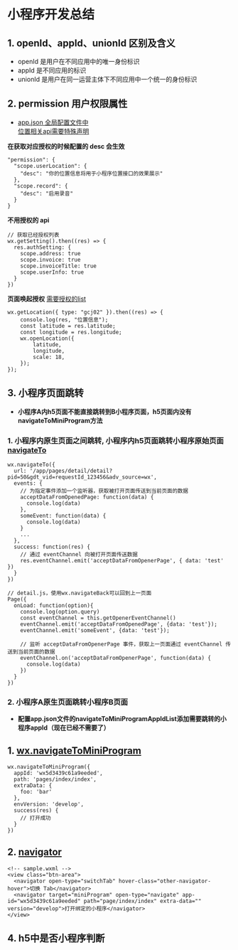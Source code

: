 # 小程序开发总结

## 1. openId、appId、unionId 区别及含义

-   openId 是用户在不同应用中的唯一身份标识
-   appId 是不同应用的标识
-   unionId 是用户在同一运营主体下不同应用中一个统一的身份标识

## 2. permission 用户权限属性

-   [app.json 全局配置文件中](https://developers.weixin.qq.com/miniprogram/dev/reference/configuration/app.html)  
[位置相关api需要特殊声明](https://developers.weixin.qq.com/community/develop/doc/000a02f2c5026891650e7f40351c01)

**在获取对应授权的时候配置的 desc 会生效**
```
"permission": {
  "scope.userLocation": {
    "desc": "你的位置信息将用于小程序位置接口的效果展示"
  },
  "scope.record": {
    "desc": "启用录音"
  }
}
```

**不用授权的 api**
```
// 获取已经授权列表
wx.getSetting().then((res) => {
  res.authSetting: {
    scope.address: true
    scope.invoice: true
    scope.invoiceTitle: true
    scope.userInfo: true
  }
})
```

**页面唤起授权**
[需要授权的list](https://developers.weixin.qq.com/miniprogram/dev/framework/open-ability/authorize.html#scope-%E5%88%97%E8%A1%A8)
```
wx.getLocation({ type: "gcj02" }).then((res) => {
    console.log(res, "位置信息");
    const latitude = res.latitude;
    const longitude = res.longitude;
    wx.openLocation({
        latitude,
        longitude,
        scale: 18,
    });
});
```

## 3. 小程序页面跳转
- **小程序A内h5页面不能直接跳转到B小程序页面，h5页面内没有navigateToMiniProgram方法**

### 1. 小程序内原生页面之间跳转, 小程序内h5页面跳转小程序原始页面 [navigateTo](https://developers.weixin.qq.com/miniprogram/dev/api/route/wx.navigateTo.html)

```
wx.navigateTo({
  url: '/app/pages/detail/detail?pid=50&gdt_vid=requestId_123456&adv_source=wx',
  events: {
    // 为指定事件添加一个监听器，获取被打开页面传送到当前页面的数据
    acceptDataFromOpenedPage: function(data) {
      console.log(data)
    },
    someEvent: function(data) {
      console.log(data)
    }
    ...
  },
  success: function(res) {
    // 通过 eventChannel 向被打开页面传送数据
    res.eventChannel.emit('acceptDataFromOpenerPage', { data: 'test' })
  }
})

// detail.js，使用wx.navigateBack可以回到上一页面
Page({
  onLoad: function(option){
    console.log(option.query)
    const eventChannel = this.getOpenerEventChannel()
    eventChannel.emit('acceptDataFromOpenedPage', {data: 'test'});
    eventChannel.emit('someEvent', {data: 'test'});

    // 监听 acceptDataFromOpenerPage 事件，获取上一页面通过 eventChannel 传送到当前页面的数据
    eventChannel.on('acceptDataFromOpenerPage', function(data) {
      console.log(data)
    })
  }
})
```

### 2. 小程序A原生页面跳转小程序B页面
- **配置app.json文件的navigateToMiniProgramAppIdList添加需要跳转的小程序appId（现在已经不需要了）**

## 1. [wx.navigateToMiniProgram](https://developers.weixin.qq.com/miniprogram/dev/api/navigate/wx.navigateToMiniProgram.html)
```
wx.navigateToMiniProgram({
  appId: 'wx5d3439c61a9eeded',
  path: 'pages/index/index',
  extraData: {
    foo: 'bar'
  },
  envVersion: 'develop',
  success(res) {
    // 打开成功
  }
})
```
## 2. [navigator](https://developers.weixin.qq.com/miniprogram/dev/component/navigator.html)
```
<!-- sample.wxml -->
<view class="btn-area">
  <navigator open-type="switchTab" hover-class="other-navigator-hover">切换 Tab</navigator>
  <navigator target="miniProgram" open-type="navigate" app-id="wx5d3439c61a9eeded" path="page/index/index" extra-data="" version="develop">打开绑定的小程序</navigator>
</view>
```

## 4. h5中是否小程序判断

